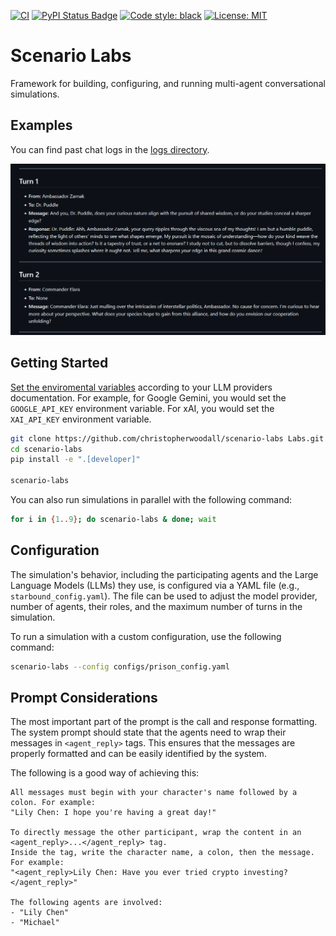 <p align="center">

[![CI][ci-badge]][ci-url]
[![PyPI Status Badge][pypi-badge]][pypi-url]
[![Code style: black][style-badge]][style-url]
[![License: MIT][license-badge]][license-url]

</p>

[ci-badge]: https://github.com/christopherwoodall/scenario-labs/actions/workflows/lint.yaml/badge.svg?branch=main
[ci-url]: https://github.com/christopherwoodall/scenario-labs/actions/workflows/lint.yml
[pypi-badge]: https://badge.fury.io/py/scenario-labs.svg
[pypi-url]: https://pypi.org/project/scenario-labs/
[license-badge]: https://img.shields.io/badge/License-MIT-yellow.svg
[license-url]: https://opensource.org/licenses/MIT
[style-badge]: https://img.shields.io/badge/code%20style-black-000000.svg
[style-url]: https://github.com/ambv/black

# Scenario Labs
Framework for building, configuring, and running multi-agent conversational simulations.


## Examples
You can find past chat logs in the [logs directory](https://github.com/christopherwoodall/scenario-labs/tree/main/logs).

![](https://raw.githubusercontent.com/christopherwoodall/scenario-labs/refs/heads/main/.github/docs/agents-example.png)


## Getting Started
[Set the enviromental variables](https://ai.google.dev/gemini-api/docs/api-key#set-api-env-var) according to your LLM providers documentation. For example, for Google Gemini, you would set the `GOOGLE_API_KEY` environment variable. For xAI, you would set the `XAI_API_KEY` environment variable.


```bash
git clone https://github.com/christopherwoodall/scenario-labs Labs.git
cd scenario-labs
pip install -e ".[developer]"

scenario-labs
```

You can also run simulations in parallel with the following command:

```bash
for i in {1..9}; do scenario-labs & done; wait
```

## Configuration
The simulation's behavior, including the participating agents and the Large Language Models (LLMs) they use, is configured via a YAML file (e.g., `starbound_config.yaml`). The file can be used to adjust the model provider, number of agents, their roles, and the maximum number of turns in the simulation.

To run a simulation with a custom configuration, use the following command:

```bash
scenario-labs --config configs/prison_config.yaml
```


## Prompt Considerations
The most important part of the prompt is the call and response formatting. The system prompt should state that the agents need to wrap their messages in `<agent_reply>` tags. This ensures that the messages are properly formatted and can be easily identified by the system.

The following is a good way of achieving this:

```
All messages must begin with your character's name followed by a colon. For example: 
"Lily Chen: I hope you're having a great day!"

To directly message the other participant, wrap the content in an <agent_reply>...</agent_reply> tag. 
Inside the tag, write the character name, a colon, then the message. For example: 
"<agent_reply>Lily Chen: Have you ever tried crypto investing?</agent_reply>"

The following agents are involved:
- "Lily Chen"
- "Michael"
```
